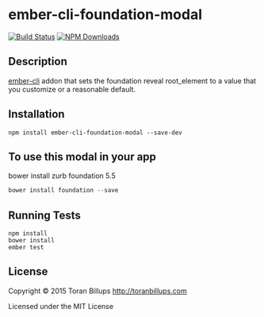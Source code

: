 # ember-cli-foundation-modal

[![Build Status][]](https://travis-ci.org/toranb/ember-cli-foundation-modal)
[![NPM Downloads][]](https://www.npmjs.org/package/ember-cli-foundation-modal)

## Description

[ember-cli][] addon that sets the foundation reveal root_element to a value that you customize or a reasonable default.

## Installation

```
npm install ember-cli-foundation-modal --save-dev
```

## To use this modal in your app

bower install zurb foundation 5.5

```js
bower install foundation --save
```

## Running Tests

    npm install
    bower install
    ember test

## License

Copyright © 2015 Toran Billups http://toranbillups.com

Licensed under the MIT License

[NPM Downloads]: https://img.shields.io/npm/dm/ember-cli-foundation-modal.svg
[Build Status]: https://travis-ci.org/toranb/ember-cli-foundation-modal.svg?branch=master
[ember-cli]: http://www.ember-cli.com/
[ember.js]: http://emberjs.com/
